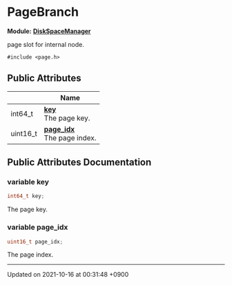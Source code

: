 

# PageBranch

**Module:** **[DiskSpaceManager](/Modules/DiskSpaceManager)**



page slot for internal node. 


`#include <page.h>`

## Public Attributes

|                | Name           |
| -------------- | -------------- |
| int64_t | **[key](/Classes/PageBranch#variable-key)** <br>The page key.  |
| uint16_t | **[page_idx](/Classes/PageBranch#variable-page_idx)** <br>The page index.  |

## Public Attributes Documentation

### variable key

```cpp
int64_t key;
```

The page key. 

### variable page_idx

```cpp
uint16_t page_idx;
```

The page index. 

-------------------------------

Updated on 2021-10-16 at 00:31:48 +0900